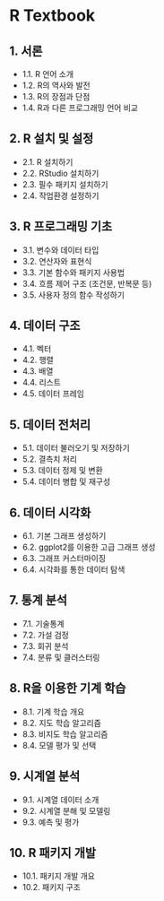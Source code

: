 # R Textbook

## 1. 서론

- 1.1. R 언어 소개
- 1.2. R의 역사와 발전
- 1.3. R의 장점과 단점
- 1.4. R과 다른 프로그래밍 언어 비교

## 2. R 설치 및 설정

- 2.1. R 설치하기
- 2.2. RStudio 설치하기
- 2.3. 필수 패키지 설치하기
- 2.4. 작업환경 설정하기

## 3. R 프로그래밍 기초

- 3.1. 변수와 데이터 타입
- 3.2. 연산자와 표현식
- 3.3. 기본 함수와 패키지 사용법
- 3.4. 흐름 제어 구조 (조건문, 반복문 등)
- 3.5. 사용자 정의 함수 작성하기

## 4. 데이터 구조

- 4.1. 벡터
- 4.2. 행렬
- 4.3. 배열
- 4.4. 리스트
- 4.5. 데이터 프레임

## 5. 데이터 전처리

- 5.1. 데이터 불러오기 및 저장하기
- 5.2. 결측치 처리
- 5.3. 데이터 정제 및 변환
- 5.4. 데이터 병합 및 재구성

## 6. 데이터 시각화

- 6.1. 기본 그래프 생성하기
- 6.2. ggplot2를 이용한 고급 그래프 생성
- 6.3. 그래프 커스터마이징
- 6.4. 시각화를 통한 데이터 탐색

## 7. 통계 분석

- 7.1. 기술통계
- 7.2. 가설 검정
- 7.3. 회귀 분석
- 7.4. 분류 및 클러스터링

## 8. R을 이용한 기계 학습

- 8.1. 기계 학습 개요
- 8.2. 지도 학습 알고리즘
- 8.3. 비지도 학습 알고리즘
- 8.4. 모델 평가 및 선택

## 9. 시계열 분석

- 9.1. 시계열 데이터 소개
- 9.2. 시계열 분해 및 모델링
- 9.3. 예측 및 평가

## 10. R 패키지 개발

- 10.1. 패키지 개발 개요
- 10.2. 패키지 구조
